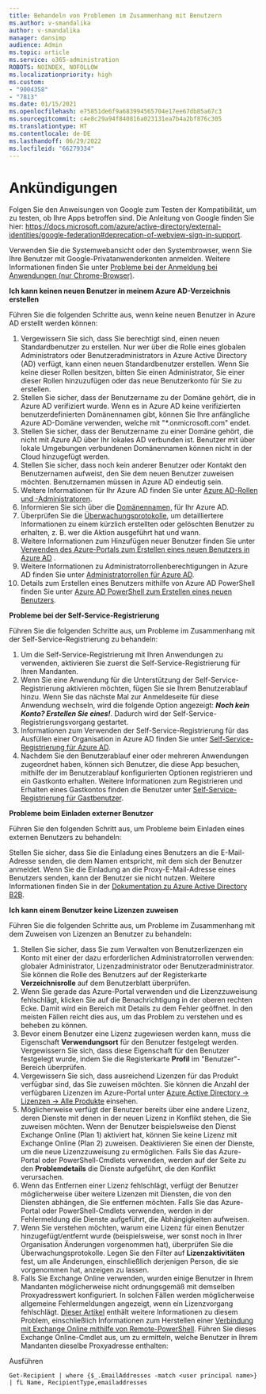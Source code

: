```yaml
---
title: Behandeln von Problemen im Zusammenhang mit Benutzern
ms.author: v-smandalika
author: v-smandalika
manager: dansimp
audience: Admin
ms.topic: article
ms.service: o365-administration
ROBOTS: NOINDEX, NOFOLLOW
ms.localizationpriority: high
ms.custom:
- "9004358"
- "7813"
ms.date: 01/15/2021
ms.openlocfilehash: e75851de6f9a683994565704e17ee67db85a67c3
ms.sourcegitcommit: c4e8c29a94f840816a023131ea7b4a2bf876c305
ms.translationtype: HT
ms.contentlocale: de-DE
ms.lasthandoff: 06/29/2022
ms.locfileid: "66279334"
---
```

# <a name="announcements"></a>Ankündigungen

Folgen Sie den Anweisungen von Google zum Testen der Kompatibilität, um zu testen, ob Ihre Apps betroffen sind. Die Anleitung von Google finden Sie hier: https://docs.microsoft.com/azure/active-directory/external-identities/google-federation#deprecation-of-webview-sign-in-support.

Verwenden Sie die Systemwebansicht oder den Systembrowser, wenn Sie Ihre Benutzer mit Google-Privatanwenderkonten anmelden. Weitere Informationen finden Sie unter [Probleme bei der Anmeldung bei Anwendungen (nur Chrome-Browser)](https://docs.microsoft.com/office365/troubleshoot/miscellaneous/chrome-behavior-affects-applications).


**Ich kann keinen neuen Benutzer in meinem Azure AD-Verzeichnis erstellen**

Führen Sie die folgenden Schritte aus, wenn keine neuen Benutzer in Azure AD erstellt werden können:

1. Vergewissern Sie sich, dass Sie berechtigt sind, einen neuen Standardbenutzer zu erstellen. Nur wer über die Rolle eines globalen Administrators oder Benutzeradministrators in Azure Active Directory (AD) verfügt, kann einen neuen Standardbenutzer erstellen. Wenn Sie keine dieser Rollen besitzen, bitten Sie einen Administrator, Sie einer dieser Rollen hinzuzufügen oder das neue Benutzerkonto für Sie zu erstellen.
2. Stellen Sie sicher, dass der Benutzername zu der Domäne gehört, die in Azure AD verifiziert wurde. Wenn es in Azure AD keine verifizierten benutzerdefinierten Domänennamen gibt, können Sie Ihre anfängliche Azure AD-Domäne verwenden, welche mit "*.onmicrosoft.com" endet.
3. Stellen Sie sicher, dass der Benutzername zu einer Domäne gehört, die nicht mit Azure AD über Ihr lokales AD verbunden ist. Benutzer mit über lokale Umgebungen verbundenen Domänennamen können nicht in der Cloud hinzugefügt werden.
4. Stellen Sie sicher, dass noch kein anderer Benutzer oder Kontakt den Benutzernamen aufweist, den Sie dem neuen Benutzer zuweisen möchten. Benutzernamen müssen in Azure AD eindeutig sein.
5. Weitere Informationen für Ihr Azure AD finden Sie unter [Azure AD-Rollen und -Administratoren](https://ms.portal.azure.com/#blade/Microsoft_AAD_IAM/ActiveDirectoryMenuBlade/RolesAndAdministrators).
6. Informieren Sie sich über die [Domänennamen,](https://ms.portal.azure.com/#blade/Microsoft_AAD_IAM/ActiveDirectoryMenuBlade/Domains) für Ihr Azure AD.
7. Überprüfen Sie die [Überwachungsprotokolle](https://ms.portal.azure.com/#blade/Microsoft_AAD_IAM/ActiveDirectoryMenuBlade/Audit), um detailliertere Informationen zu einem kürzlich erstellten oder gelöschten Benutzer zu erhalten, z. B. wer die Aktion ausgeführt hat und wann.
8. Weitere Informationen zum Hinzufügen neuer Benutzer finden Sie unter [Verwenden des Azure-Portals zum Erstellen eines neuen Benutzers in Azure AD](https://docs.microsoft.com/azure/active-directory/fundamentals/add-users-azure-active-directory) .
9. Weitere Informationen zu Administratorrollenberechtigungen in Azure AD finden Sie unter [Administratorrollen für Azure AD](https://docs.microsoft.com/azure/active-directory/roles/permissions-reference).
10. Details zum Erstellen eines Benutzers mithilfe von Azure AD PowerShell finden Sie unter [Azure AD PowerShell zum Erstellen eines neuen Benutzers](https://docs.microsoft.com/powershell/module/azuread/new-azureaduser).

**Probleme bei der Self-Service-Registrierung**

Führen Sie die folgenden Schritte aus, um Probleme im Zusammenhang mit der Self-Service-Registrierung zu behandeln:

1. Um die Self-Service-Registrierung mit Ihren Anwendungen zu verwenden, aktivieren Sie zuerst die Self-Service-Registrierung für Ihren Mandanten. 
2. Wenn Sie eine Anwendung für die Unterstützung der Self-Service-Registrierung aktivieren möchten, fügen Sie sie Ihrem Benutzerablauf hinzu. Wenn Sie das nächste Mal zur Anmeldeseite für diese Anwendung wechseln, wird die folgende Option angezeigt: ***Noch kein Konto? Erstellen Sie eines!***. Dadurch wird der Self-Service-Registrierungsvorgang gestartet.
3. Informationen zum Verwenden der Self-Service-Registrierung für das Ausfüllen einer Organisation in Azure AD finden Sie unter [Self-Service-Registrierung für Azure AD](https://docs.microsoft.com/azure/active-directory/enterprise-users/directory-self-service-signup).
4. Nachdem Sie den Benutzerablauf einer oder mehreren Anwendungen zugeordnet haben, können sich Benutzer, die diese App besuchen, mithilfe der im Benutzerablauf konfigurierten Optionen registrieren und ein Gastkonto erhalten. Weitere Informationen zum Registrieren und Erhalten eines Gastkontos finden die Benutzer unter [Self-Service-Registrierung für Gastbenutzer](https://docs.microsoft.com/azure/active-directory/external-identities/self-service-sign-up-user-flow).

**Probleme beim Einladen externer Benutzer**

Führen Sie den folgenden Schritt aus, um Probleme beim Einladen eines externen Benutzers zu behandeln:

Stellen Sie sicher, dass Sie die Einladung eines Benutzers an die E-Mail-Adresse senden, die dem Namen entspricht, mit dem sich der Benutzer anmeldet. Wenn Sie die Einladung an die Proxy-E-Mail-Adresse eines Benutzers senden, kann der Benutzer sie nicht nutzen. Weitere Informationen finden Sie in der [Dokumentation zu Azure Active Directory B2B](https://docs.microsoft.com/azure/active-directory/external-identities/).

**Ich kann einem Benutzer keine Lizenzen zuweisen**

Führen Sie die folgenden Schritte aus, um Probleme im Zusammenhang mit dem Zuweisen von Lizenzen an Benutzer zu behandeln:

1. Stellen Sie sicher, dass Sie zum Verwalten von Benutzerlizenzen ein Konto mit einer der dazu erforderlichen Administratorrollen verwenden: globaler Administrator, Lizenzadministrator oder Benutzeradministrator. Sie können die Rolle des Benutzers auf der Registerkarte **Verzeichnisrolle** auf dem Benutzerblatt überprüfen.
2. Wenn Sie gerade das Azure-Portal verwenden und die Lizenzzuweisung fehlschlägt, klicken Sie auf die Benachrichtigung in der oberen rechten Ecke. Damit wird ein Bereich mit Details zu dem Fehler geöffnet. In den meisten Fällen reicht dies aus, um das Problem zu verstehen und es beheben zu können.
3. Bevor einem Benutzer eine Lizenz zugewiesen werden kann, muss die Eigenschaft **Verwendungsort** für den Benutzer festgelegt werden. Vergewissern Sie sich, dass diese Eigenschaft für den Benutzer festgelegt wurde, indem Sie die Registerkarte **Profil** im "Benutzer"-Bereich überprüfen.
4. Vergewissern Sie sich, dass ausreichend Lizenzen für das Produkt verfügbar sind, das Sie zuweisen möchten. Sie können die Anzahl der verfügbaren Lizenzen im Azure-Portal unter [Azure Active Directory -> Lizenzen -> Alle Produkte](https://ms.portal.azure.com/#blade/Microsoft_AAD_IAM/LicensesMenuBlade/Products) einsehen.
5. Möglicherweise verfügt der Benutzer bereits über eine andere Lizenz, deren Dienste mit denen in der neuen Lizenz in Konflikt stehen, die Sie zuweisen möchten. Wenn der Benutzer beispielsweise den Dienst Exchange Online (Plan 1) aktiviert hat, können Sie keine Lizenz mit Exchange Online (Plan 2) zuweisen. Deaktivieren Sie einen der Dienste, um die neue Lizenzzuweisung zu ermöglichen. Falls Sie das Azure-Portal oder PowerShell-Cmdlets verwenden, werden auf der Seite zu den **Problemdetails** die Dienste aufgeführt, die den Konflikt verursachen.
6. Wenn das Entfernen einer Lizenz fehlschlägt, verfügt der Benutzer möglicherweise über weitere Lizenzen mit Diensten, die von den Diensten abhängen, die Sie entfernen möchten. Falls Sie das Azure-Portal oder PowerShell-Cmdlets verwenden, werden in der Fehlermeldung die Dienste aufgeführt, die Abhängigkeiten aufweisen.
7. Wenn Sie verstehen möchten, warum eine Lizenz für einen Benutzer hinzugefügt/entfernt wurde (beispielsweise, wer sonst noch in Ihrer Organisation Änderungen vorgenommen hat), überprüfen Sie die Überwachungsprotokolle. Legen Sie den Filter auf **Lizenzaktivitäten** fest, um alle Änderungen, einschließlich derjenigen Person, die sie vorgenommen hat, anzeigen zu lassen.
8. Falls Sie Exchange Online verwenden, wurden einige Benutzer in Ihrem Mandanten möglicherweise nicht ordnungsgemäß mit demselben Proxyadresswert konfiguriert. In solchen Fällen werden möglicherweise allgemeine Fehlermeldungen angezeigt, wenn ein Lizenzvorgang fehlschlägt. [Dieser Artikel](https://docs.microsoft.com/exchange/troubleshoot/administration/proxy-address-being-used) enthält weitere Informationen zu diesem Problem, einschließlich Informationen zum Herstellen einer [Verbindung mit Exchange Online mithilfe von Remote-PowerShell](https://docs.microsoft.com/powershell/exchange/connect-to-exchange-online-powershell). Führen Sie dieses Exchange Online-Cmdlet aus, um zu ermitteln, welche Benutzer in Ihrem Mandanten dieselbe Proxyadresse enthalten:

Ausführen

`Get-Recipient | where {$_.EmailAddresses -match <user principal name>} | fL Name, RecipientType,emailaddresses`

